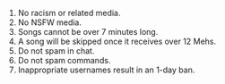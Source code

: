 1. No racism or related media.
2. No NSFW media.
3. Songs cannot be over 7 minutes long.
4. A song will be skipped once it receives over 12 Mehs.
5. Do not spam in chat.
6. Do not spam commands.
7. Inappropriate usernames result in an 1-day ban.
